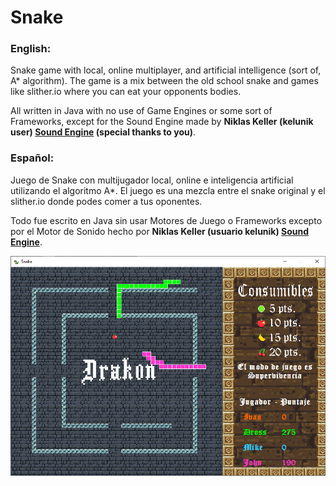# Snake 
### English: 

Snake game with local, online multiplayer, and artificial intelligence (sort of, A* algorithm).
The game is a mix between the old school snake and games like slither.io where you can eat your opponents bodies.

All written in Java with no use of Game Engines or some sort of Frameworks, except for the Sound Engine made by 
**Niklas Keller (kelunik user)  [Sound Engine](https://github.com/kelunik/SoundEngine) (special thanks to you)**.

### Español: 

Juego de Snake con multijugador local, online e inteligencia artificial utilizando el algoritmo A*.
El juego es una mezcla entre el snake original y el slither.io donde podes comer a tus oponentes.

Todo fue escrito en Java sin usar Motores de Juego o Frameworks excepto por el Motor de Sonido hecho por
**Niklas Keller (usuario kelunik) [Sound Engine](https://github.com/kelunik/SoundEngine)**.

![](Snake.png)
